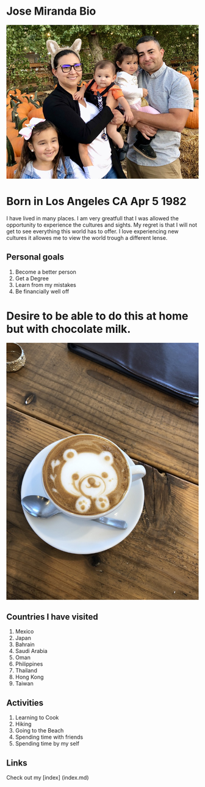 # Jose Miranda Bio

![Family](6CF8B5AB-F7C0-4D18-95E0-626B076A3605_1_105_c.jpeg)
# Born in Los Angeles CA Apr 5 1982

I have lived in many places. I am very greatfull that I was allowed the opportunity to experience the cultures and sights.
My regret is that I will not get to see everything this world has to offer.
I love experiencing new cultures it allowes me to view the world trough a different lense.

## Personal goals
1. Become a better person
1. Get a Degree
1. Learn from my mistakes
1. Be financially well off

# Desire to be able to do this at home but with chocolate milk.
![Expresso](5B10AF98-8BD5-42FF-B494-7B4A2AB9C435_1_105_c.jpeg)

## Countries I have visited
1. Mexico
1. Japan
1. Bahrain
1. Saudi Arabia
1. Oman
1. Philippines
1. Thailand
1. Hong Kong
1. Taiwan

## Activities
1. Learning to Cook
1. Hiking
1. Going to the Beach
1. Spending time with friends
1. Spending time by my self

## Links

Check out my [index] (index.md)
